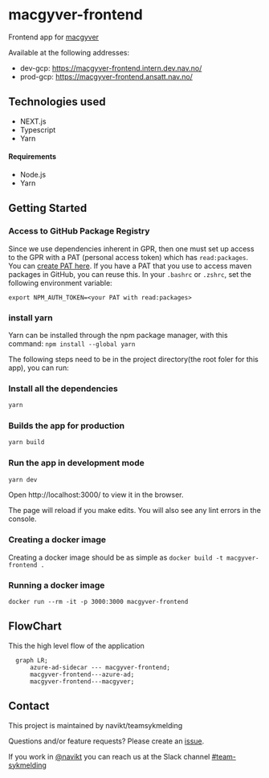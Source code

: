 # macgyver-frontend
Frontend app for [macgyver](https://github.com/navikt/macgyver)

Available at the following addresses:
-   dev-gcp: https://macgyver-frontend.intern.dev.nav.no/
-   prod-gcp: https://macgyver-frontend.ansatt.nav.no/

## Technologies used
* NEXT.js
* Typescript
* Yarn

#### Requirements
* Node.js
* Yarn

## Getting Started

### Access to GitHub Package Registry
Since we use dependencies inherent in GPR,
then one must set up access to the GPR with a PAT (personal access token)
which has `read:packages`.
You can [create PAT here](https://github.com/settings/tokens).
If you have a PAT that you use to access maven packages in GitHub, you can reuse this.
In your `.bashrc` or `.zshrc`, set the following environment variable:

`export NPM_AUTH_TOKEN=<your PAT with read:packages>`

### install yarn
Yarn can be installed through the npm package manager, with this command: 
```npm install --global yarn```

The following steps need to be in the project directory(the root foler for this app), you can run:

### Install all the dependencies
```bash
yarn
```

### Builds the app for production
```bash
yarn build
```

### Run the app in development mode

```bash
yarn dev
```
Open http://localhost:3000/ to view it in the browser.

The page will reload if you make edits.
You will also see any lint errors in the console.

### Creating a docker image
Creating a docker image should be as simple as `docker build -t macgyver-frontend .`

### Running a docker image
`docker run --rm -it -p 3000:3000 macgyver-frontend`

## FlowChart
This the high level flow of the application

```mermaid
  graph LR;
      azure-ad-sidecar --- macgyver-frontend;
      macgyver-frontend---azure-ad;
      macgyver-frontend---macgyver;
```


## Contact

This project is maintained by navikt/teamsykmelding

Questions and/or feature requests? Please create an [issue](https://github.com/navikt/macgyver-frontend/issues).

If you work in [@navikt](https://github.com/navikt) you can reach us at the Slack
channel [#team-sykmelding](https://nav-it.slack.com/archives/CMA3XV997)